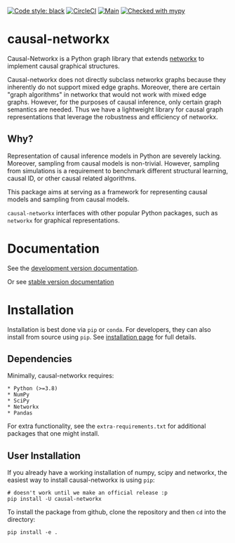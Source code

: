 [![Code style: black](https://img.shields.io/badge/code%20style-black-000000.svg)](https://github.com/psf/black)
[![CircleCI](https://circleci.com/gh/adam2392/causal-networkx/tree/main.svg?style=svg)](https://circleci.com/gh/adam2392/causal-networkx/tree/main)
[![Main](https://github.com/adam2392/causal-networkx/actions/workflows/main.yml/badge.svg?branch=main)](https://github.com/adam2392/causal-networkx/actions/workflows/main.yml)
[![Checked with mypy](http://www.mypy-lang.org/static/mypy_badge.svg)](http://mypy-lang.org/)

# causal-networkx

Causal-Networkx is a Python graph library that extends [networkx](https://github.com/networkx/networkx) to implement causal graphical structures.

Causal-networkx does not directly subclass networkx graphs because they inherently do not support mixed edge graphs. Moreover, there are certain "graph algorithms" in networkx that would not work with mixed edge graphs. However, for the purposes of causal inference, only certain graph semantics are needed. Thus we have a lightweight library for causal graph representations that leverage the robustness and efficiency of networkx.

## Why?

Representation of causal inference models in Python are severely lacking. Moreover, sampling from causal models is non-trivial. However, sampling from simulations is a requirement to benchmark different structural learning, causal ID, or other causal related algorithms.

This package aims at serving as a framework for representing causal models and sampling from causal models.

`causal-networkx` interfaces with other popular Python packages, such as `networkx` for graphical representations.

# Documentation

See the [development version documentation](https://adam2392.github.io/causal-networkx/dev/index.html).

Or see [stable version documentation](https://adam2392.github.io/causal-networkx/stable/index.html)

# Installation

Installation is best done via `pip` or `conda`. For developers, they can also install from source using `pip`. See [installation page](TBD) for full details.

## Dependencies

Minimally, causal-networkx requires:

    * Python (>=3.8)
    * NumPy
    * SciPy
    * Networkx
    * Pandas

For extra functionality, see the `extra-requirements.txt` for additional
packages that one might install.

## User Installation

If you already have a working installation of numpy, scipy and networkx, the easiest way to install causal-networkx is using `pip`:

    # doesn't work until we make an official release :p
    pip install -U causal-networkx

To install the package from github, clone the repository and then `cd` into the directory:

    pip install -e .
